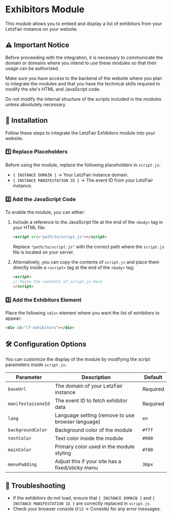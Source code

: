 # Exhibitors Module

This module allows you to embed and display a list of exhibitors from your LetzFair instance on your website.

## ⚠️ Important Notice

Before proceeding with the integration, it is necessary to communicate the domain or domains where you intend to use these modules so that their usage can be authorized.

Make sure you have access to the backend of the website where you plan to integrate the modules and that you have the technical skills required to modify the site's HTML and JavaScript code.

Do not modify the internal structure of the scripts included in the modules unless absolutely necessary.

## 🚀 Installation

Follow these steps to integrate the LetzFair Exhibitors module into your website.

### 1️⃣ Replace Placeholders

Before using the module, replace the following placeholders in `script.js`:
- `{ INSTANCE DOMAIN }` → Your LetzFair instance domain.
- `{ INSTANCE MANIFESTATION ID }` → The event ID from your LetzFair instance.

### 2️⃣ Add the JavaScript Code

To enable the module, you can either:
1. Include a reference to the JavaScript file at the end of the `<body>` tag in your HTML file:

   ```html
   <script src="path/to/script.js"></script>
   ```
   Replace `"path/to/script.js"` with the correct path where the `script.js` file is located on your server.

2. Alternatively, you can copy the contents of `script.js` and place them directly inside a `<script>` tag at the end of the `<body>` tag:

   ```html
   <script>
   // Paste the contents of script.js here
   </script>
   ```

### 3️⃣ Add the Exhibitors Element

Place the following `<div>` element where you want the list of exhibitors to appear:

```html
<div id="lf-exhibitors"></div>
```

## 🛠 Configuration Options

You can customize the display of the module by modifying the script parameters inside `script.js`:

| Parameter          | Description                                              | Default  |
|-------------------|----------------------------------------------------------|---------|
| `baseUrl`        | The domain of your LetzFair instance                     | Required |
| `manifestazioneId` | The event ID to fetch exhibitor data                     | Required |
| `lang`           | Language setting (remove to use browser language)        | `en`    |
| `backgroundColor` | Background color of the module                          | `#fff`  |
| `textColor`      | Text color inside the module                             | `#000`  |
| `mainColor`      | Primary color used in the module styling                 | `#f00`  |
| `menuPadding`    | Adjust this if your site has a fixed/sticky menu         | `30px`  |

## 🔧 Troubleshooting

- If the exhibitors do not load, ensure that `{ INSTANCE DOMAIN }` and `{ INSTANCE MANIFESTATION ID }` are correctly replaced in `script.js`.
- Check your browser console (`F12` → Console) for any error messages.